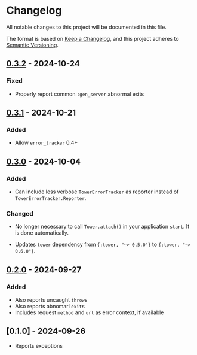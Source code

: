 # Changelog

All notable changes to this project will be documented in this file.

The format is based on [Keep a Changelog](https://keepachangelog.com/en/1.1.0/),
and this project adheres to [Semantic Versioning](https://semver.org/spec/v2.0.0.html).

## [0.3.2] - 2024-10-24

### Fixed

- Properly report common `:gen_server` abnormal exits

## [0.3.1] - 2024-10-21

### Added

- Allow `error_tracker` 0.4+

## [0.3.0] - 2024-10-04

### Added

- Can include less verbose `TowerErrorTracker` as reporter instead of `TowerErrorTracker.Reporter`.

### Changed

- No longer necessary to call `Tower.attach()` in your application `start`. It is done
automatically.

- Updates `tower` dependency from `{:tower, "~> 0.5.0"}` to `{:tower, "~> 0.6.0"}`.

## [0.2.0] - 2024-09-27

### Added

- Also reports uncaught `throw`s
- Also reports abnomarl `exit`s
- Includes request `method` and `url` as error context, if available

## [0.1.0] - 2024-09-26

- Reports exceptions

[0.3.2]: https://github.com/mimiquate/tower_error_tracker/compare/v0.3.1...v0.3.2/
[0.3.1]: https://github.com/mimiquate/tower_error_tracker/compare/v0.3.0...v0.3.1/
[0.3.0]: https://github.com/mimiquate/tower_error_tracker/compare/v0.2.0...v0.3.0/
[0.2.0]: https://github.com/mimiquate/tower_error_tracker/compare/v0.1.0...v0.2.0/
